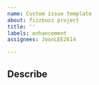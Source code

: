 ```yaml
---
name: Custom issue template
about: fizzbuzz project
title: ''
labels: enhancement
assignees: JoonLEE2614

---
```


## Describe

